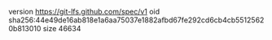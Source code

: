 version https://git-lfs.github.com/spec/v1
oid sha256:44e49de16ab818e1a6aa75037e1882afbd67fe292cd6cb4cb55125620b813010
size 46634
